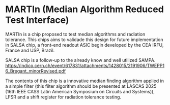 # MARTIn (Median Algorithm Reduced Test Interface)

MARTIn is a chip proposed to test median algorithms and radiation tolerance. This chips aims to validade this design for future implementation in SALSA chip, a front-end readout ASIC begin developed by the CEA IRFU, France and USP, Brazil. 

SALSA chip is a follow-up to the already know and well utilized SAMPA.
https://indico.cern.ch/event/617831/attachments/1428015/2191906/TWEPP16_Bregant_minorRevised.pdf

The contents of this chip is a innovative median finding algorithm applied in a simple filter (this filter algorithm should be presented at LASCAS 2025 (16th IEEE CASS Latin American Symposium on Circuits and Systems)), LFSR and a shift register for radiation tolerance testing.